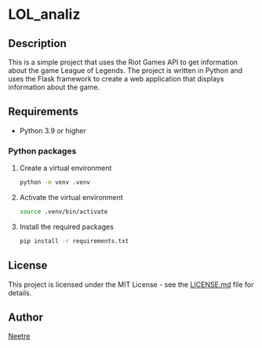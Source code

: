 # LOL_analiz

## Description

This is a simple project that uses the Riot Games API to get information about the game League of Legends. The project is written in Python and uses the Flask framework to create a web application that displays information about the game.

## Requirements

- Python 3.9 or higher

### Python packages

1. Create a virtual environment

    ```bash
    python -m venv .venv
    ```

2. Activate the virtual environment

    ```bash
    source .venv/bin/activate
    ```

3. Install the required packages

    ```bash
    pip install -r requirements.txt
    ```

## License

This project is licensed under the MIT License - see the [LICENSE.md](LICENSE.md) file for details.

## Author

[Neetre](https://github.com/Neetre)
